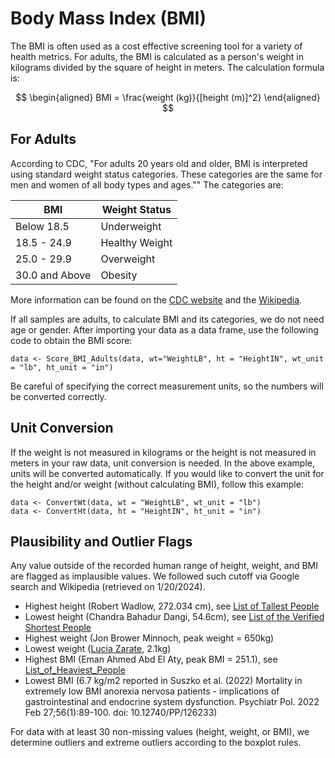 # Body Mass Index (BMI)

The BMI is often used as a cost effective screening tool for a variety of health metrics.
For adults, the BMI is calculated as a person's weight in kilograms 
divided by the square of height in meters. The calculation formula is: 

$$
\begin{aligned}
 BMI = \frac{weight (kg)}{[height (m)]^2}
\end{aligned}
$$

## For Adults

According to CDC, "For adults 20 years old and older, BMI is interpreted using standard weight status categories. 
These categories are the same for men and women of all body types and ages.""
The categories are:

| BMI            | Weight Status  |
| -------------- | -------------- |
| Below 18.5     | Underweight    |
| 18.5 - 24.9    | Healthy Weight |
| 25.0 - 29.9    | Overweight     |
| 30.0 and Above | Obesity        |

More information can be found on the [CDC website](https://www.cdc.gov/healthyweight/assessing/bmi/adult_bmi/index.html) and the [Wikipedia](https://en.wikipedia.org/wiki/Body_mass_index).

If all samples are adults, to calculate BMI and its categories, we do not need age or gender. 
After importing your data as a data frame, use the following code to obtain the BMI score:

```
data <- Score_BMI_Adults(data, wt="WeightLB", ht = "HeightIN", wt_unit = "lb", ht_unit = "in")
```

Be careful of specifying the correct measurement units, so the numbers will be converted correctly.

## Unit Conversion

If the weight is not measured in kilograms or the height is not measured in meters 
in your raw data, unit conversion is needed. 
In the above example, units will be converted automatically. 
If you would like to convert the unit for the height and/or weight (without calculating BMI),
follow this example:

```
data <- ConvertWt(data, wt = "WeightLB", wt_unit = "lb")
data <- ConvertHt(data, ht = "HeightIN", ht_unit = "in")
```

## Plausibility and Outlier Flags

Any value outside of the recorded human range of height, weight, and BMI are flagged as implausible values. 
We followed such cutoff via Google search and Wikipedia (retrieved on 1/20/2024). 
* Highest height (Robert Wadlow, 272.034 cm), see [List of Tallest People](https://en.wikipedia.org/wiki/List_of_tallest_people)
* Lowest height (Chandra Bahadur Dangi, 54.6cm), see [List of the Verified Shortest People](https://en.wikipedia.org/wiki/List_of_the_verified_shortest_people)
* Highest weight (Jon Brower Minnoch, peak weight = 650kg)
* Lowest weight ([Lucia Zarate](https://en.wikipedia.org/wiki/Luc%C3%ADa_Z%C3%A1rate), 2.1kg)
* Highest BMI (Eman Ahmed Abd El Aty, peak BMI = 251.1), see [List_of_Heaviest_People](https://en.wikipedia.org/wiki/List_of_heaviest_people)
* Lowest BMI (6.7 kg/m2 reported in Suszko et al. (2022) Mortality in extremely low BMI anorexia nervosa patients - implications of gastrointestinal and endocrine system dysfunction. Psychiatr Pol. 2022 Feb 27;56(1):89-100. doi: 10.12740/PP/126233)

For data with at least 30 non-missing values (height, weight, or BMI), we determine outliers and extreme outliers according to the boxplot rules. 

